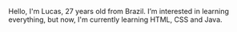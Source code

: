 Hello, I'm Lucas, 27 years old from Brazil.
I’m interested in learning everything, but now, I'm currently learning HTML, CSS and Java.


<!---
LucasZuconelli/LucasZuconelli is a ✨ special ✨ repository because its `README.md` (this file) appears on your GitHub profile.
You can click the Preview link to take a look at your changes.
--->
